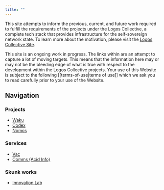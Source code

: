 ```yaml
---
title: ""
---
```

This site attempts to inform the previous, current, and future work required to fulfill the requirements of the projects under the Logos Collective, a complete tech stack that provides infrastructure for the self-sovereign network state. To learn more about the motivation, please visit the [Logos Collective Site](https://logos.co).

This site is an ongoing work in progress. The links within are an attempt to capture a lot of moving targets. This means that the information here may or may not be the bleeding edge of what is true with respect to the development within the Logos Collective projects. Your use of this Website is subject to the following [[terms-of-use|terms of use]] which we ask you to read carefully prior to your use of the Website. 

## Navigation

### Projects
- [Waku](waku/overview.md)
- [Codex](codex/overview.md)
- [Nomos](nomos/overview.md)

### Services
- [Vac](vac/overview.md)
- [Comms (Acid Info)](acid/overview.md)

### Skunk works
- [Innovation Lab](innovation_lab/overview.md)

